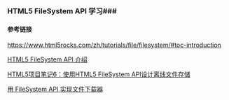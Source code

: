 ### HTML5 FileSystem API 学习###

#### 参考链接 ####
https://www.html5rocks.com/zh/tutorials/file/filesystem/#toc-introduction

[HTML5 FileSystem API 介绍](http://mao.li/javascript/html5-filesystem-api/)

[HTML5项目笔记6：使用HTML5 FileSystem API设计离线文件存储](http://www.cnblogs.com/wzh2010/archive/2012/05/23/2514809.html)

[用 FileSystem API 实现文件下载器](https://imququ.com/post/a-downloader-with-filesystem-api.html#simple_thread)